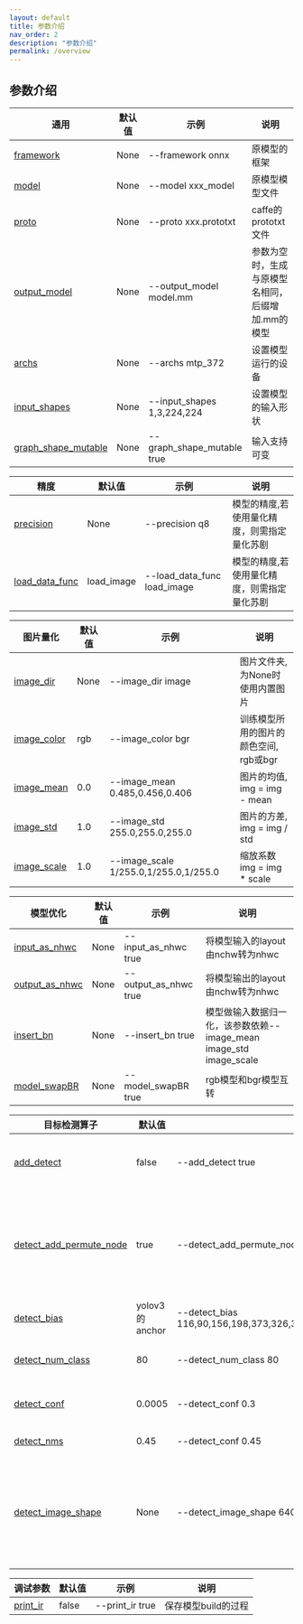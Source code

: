 ```yaml
---
layout: default
title: 参数介绍
nav_order: 2
description: "参数介绍"
permalink: /overview
---
```



## 参数介绍
| 通用         | 默认值   | 示例     | 说明 |
| ----         | ----    | ----  | ---- |
| [framework](#framework)    | None    | --framework onnx | 原模型的框架                 |
| [model](#model)    | None    | --model xxx_model | 原模型模型文件                          |
| [proto](#proto)    | None    | --proto xxx.prototxt | caffe的prototxt文件 |
| [output_model](#output_model)    | None    | --output_model model.mm | 参数为空时，生成与原模型名相同，后缀增加.mm的模型 |
| [archs](#archs)    | None    | --archs mtp_372 | 设置模型运行的设备 |
| [input_shapes](#input_shapes)    | None    | --input_shapes 1,3,224,224 | 设置模型的输入形状 |
| [graph_shape_mutable](#graph_shape_mutable)    | None    | --graph_shape_mutable true | 输入支持可变 |


| 精度         | 默认值   | 示例     | 说明 |
| ----         | ----    | ----  | ---- |
| [precision](#precision)    | None    | --precision q8 | 模型的精度,若使用量化精度，则需指定量化苏剧 |
| [load_data_func](#load_data_func)    | load_image    | --load_data_func load_image | 模型的精度,若使用量化精度，则需指定量化苏剧 |

| 图片量化  | 默认值   | 示例     | 说明 |
| ----         | ----    | ----  | ---- |
| [image_dir](#load_image)    | None    | --image_dir image  | 图片文件夹,为None时使用内置图片                 |
| [image_color](#load_image)  | rgb     | --image_color bgr   | 训练模型所用的图片的颜色空间, rgb或bgr          |
| [image_mean](#load_image)   | 0.0     | --image_mean 0.485,0.456,0.406    | 图片的均值, img = img - mean          |
| [image_std](#load_image)    | 1.0     | --image_std 255.0,255.0,255.0   | 图片的方差, img = img / std           |
| [image_scale](#load_image)  | 1.0     | --image_scale 1/255.0,1/255.0,1/255.0 | 缩放系数   img = img * scale  |


| 模型优化         | 默认值   | 示例     | 说明 |
| ----         | ----    | ----  | ---- |
| [input_as_nhwc](#input_as_nhwc)    | None    | --input_as_nhwc true | 将模型输入的layout由nchw转为nhwc |
| [output_as_nhwc](#output_as_nhwc)    | None    | --output_as_nhwc true | 将模型输出的layout由nchw转为nhwc |
| [insert_bn](#insert_bn)    | None    | --insert_bn true | 模型做输入数据归一化，该参数依赖--image_mean image_std image_scale |
| [model_swapBR](#model_swapBR)    | None    | --model_swapBR true | rgb模型和bgr模型互转 |

| 目标检测算子         | 默认值   | 示例     | 说明 |
| ----         | ----    | ----  | ---- |
| [add_detect](#add_detect)  | false    | --add_detect true | 向网络增加目标检测大算子 |
| [detect_add_permute_node](#add_detect) | true    | --detect_add_permute_node true | 目标检测算子只支持nhwc，使用permute转换layput |
| [detect_bias](#add_detect) | yolov3的anchor    | --detect_bias 116,90,156,198,373,326,30,61,62,45,59,119,10,13,16,30,33,23 | anchor box |
| [detect_num_class](#add_detect) | 80    | --detect_num_class 80 | 目标检测的类别数 |
| [detect_conf](#add_detect) | 0.0005    | --detect_conf 0.3 | 目标检测的置信度 |
| [detect_nms](#add_detect)  | 0.45    | --detect_conf 0.45 | nms的阈值 |
| [detect_image_shape](#add_detect)  | None    | --detect_image_shape 640,640 | 目标检测图片的shape，默认根据input shape推导 |

| 调试参数         | 默认值   | 示例     | 说明 |
| ----         | ----    | ----  | ---- |
| [print_ir](#print_ir)    | false    | --print_ir true | 保存模型build的过程                 |

